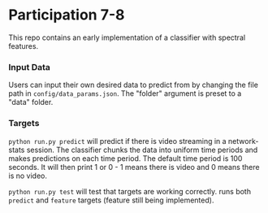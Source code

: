 <h1> Participation 7-8 </h1>

<section>
  <p>
    This repo contains an early implementation of a classifier with spectral features.
  </p>
</section>

<section>
  <h3>Input Data</h3>
  <p>
    Users can input their own desired data to predict from by changing the file
    path in <code>config/data_params.json</code>.
    The "folder" argument is preset to a "data" folder.
  </p>
</section>

<section>
  <h3> Targets </h3>

  <p>
    <code>python run.py predict</code> will predict if there is video
    streaming in a network-stats session. The classifier chunks the data
    into uniform time periods and makes predictions on each time period. The
    default time period is 100 seconds. It will then print 1 or 0 - 1 means
    there is video and 0 means there is no video.
  </p>

  <p>
    <code>python run.py test</code> will test that targets are working correctly.
    runs both <code>predict</code> and <code>feature</code> targets (feature still being implemented).
  </p>
</section>

